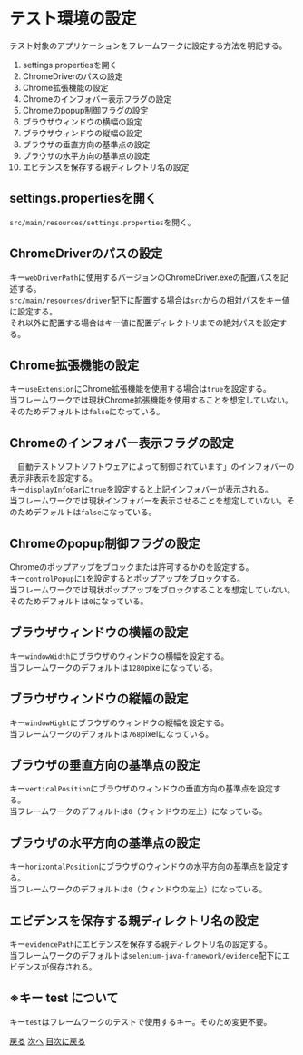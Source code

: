 <head>
        <title>目次</title>
        <meta charset="UTF-8">
        <meta name="viewport" content="width=device-width">
        <link rel="stylesheet" href="../../resources/css/default.css"></link>
</head>
<body>
    <div>
        <h1>テスト環境の設定</h1>
        <p>テスト対象のアプリケーションをフレームワークに設定する方法を明記する。</P>
    </div>
    <div class="index">
        <ol type="1">
            <li>settings.propertiesを開く</li>
            <li>ChromeDriverのパスの設定</li>
            <li>Chrome拡張機能の設定</li>
            <li>Chromeのインフォバー表示フラグの設定</li>
            <li>Chromeのpopup制御フラグの設定</li>
            <li>ブラウザウィンドウの横幅の設定</li>
            <li>ブラウザウィンドウの縦幅の設定</li>
            <li>ブラウザの垂直方向の基準点の設定</li>
            <li>ブラウザの水平方向の基準点の設定</li>
            <li>エビデンスを保存する親ディレクトリ名の設定</li>
        </ol>
    </div>
    <div class="howTo">
        <h2>settings.propertiesを開く</h2>
        <p>
            <code>src/main/resources/settings.properties</code>を開く。
        </p>
    </div>
    <div class="howTo">
        <h2>ChromeDriverのパスの設定</h2>
        <p>
            キー<code>webDriverPath</code>に使用するバージョンのChromeDriver.exeの配置パスを記述する。<br>
            <code>src/main/resources/driver</code>配下に配置する場合は<code>src</code>からの相対パスをキー値に設定する。<br>
            それ以外に配置する場合はキー値に配置ディレクトリまでの絶対パスを設定する。
        </p>
    </div>
    <div class="howTo">
        <h2>Chrome拡張機能の設定</h2>
        <p>
            キー<code>useExtension</code>にChrome拡張機能を使用する場合は<code>true</code>を設定する。<br>
            当フレームワークでは現状Chrome拡張機能を使用することを想定していない。そのためデフォルトは<code>false</code>になっている。
        </p>
    </div>
    <div class="howTo">
        <h2>Chromeのインフォバー表示フラグの設定</h2>
        <p>
            「自動テストソフトソフトウェアによって制御されています」のインフォバーの表示非表示を設定する。<br>
            キー<code>displayInfoBar</code>に<code>true</code>を設定すると上記インフォバーが表示される。<br>
            当フレームワークでは現状インフォバーを表示させることを想定していない。そのためデフォルトは<code>false</code>になっている。
        </p>
    </div>
    <div class="howTo">
        <h2>Chromeのpopup制御フラグの設定</h2>
        <p>
            Chromeのポップアップをブロックまたは許可するかのを設定する。<br>
            キー<code>controlPopup</code>に<code>1</code>を設定するとポップアップをブロックする。<br>
            当フレームワークでは現状ポップアップをブロックすることを想定していない。そのためデフォルトは<code>0</code>になっている。
        </p>
    </div>
    <div class="howTo">
        <h2>ブラウザウィンドウの横幅の設定</h2>
        <p>
            キー<code>windowWidth</code>にブラウザのウィンドウの横幅を設定する。<br>
            当フレームワークのデフォルトは<code>1280</code>pixelになっている。
        </p>
    </div>
    <div class="howTo">
        <h2>ブラウザウィンドウの縦幅の設定</h2>
        <p>
            キー<code>windowHight</code>にブラウザのウィンドウの縦幅を設定する。<br>
            当フレームワークのデフォルトは<code>768</code>pixelになっている。
        </p>
    </div>
    <div class="howTo">
        <h2>ブラウザの垂直方向の基準点の設定</h2>
        <p>
            キー<code>verticalPosition</code>にブラウザのウィンドウの垂直方向の基準点を設定する。<br>
            当フレームワークのデフォルトは<code>0</code>（ウィンドウの左上）になっている。
        </p>
    </div>
    <div class="howTo">
        <h2>ブラウザの水平方向の基準点の設定</h2>
        <p>
            キー<code>horizontalPosition</code>にブラウザのウィンドウの水平方向の基準点を設定する。<br>
            当フレームワークのデフォルトは<code>0</code>（ウィンドウの左上）になっている。
        </p>
    </div>
    <div class="howTo">
        <h2>エビデンスを保存する親ディレクトリ名の設定</h2>
        <p>
            キー<code>evidencePath</code>にエビデンスを保存する親ディレクトリ名の設定する。<br>
            当フレームワークのデフォルトは<code>selenium-java-framework/evidence</code>配下にエビデンスが保存される。
        </p>
    </div>
    <div>
        <h2>※キー test について</h2>
        <p>
            キー<code>test</code>はフレームワークのテストで使用するキー。そのため変更不要。
        </p>
    </div>
    <div>
        <a href="downloadSource.md">戻る</a>
        <a href="setDatabase.md">次へ</a>
        <a href="../index.md">目次に戻る</a>
    </div>
</body>